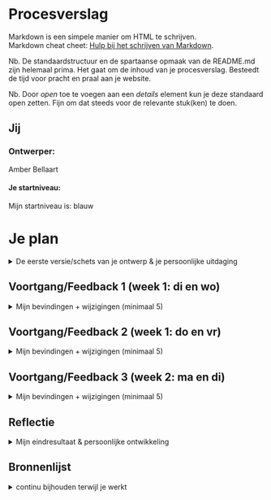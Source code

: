 # Procesverslag
Markdown is een simpele manier om HTML te schrijven.  
Markdown cheat cheet: [Hulp bij het schrijven van Markdown](https://github.com/adam-p/markdown-here/wiki/Markdown-Cheatsheet).

Nb. De standaardstructuur en de spartaanse opmaak van de README.md zijn helemaal prima. Het gaat om de inhoud van je procesverslag. Besteedt de tijd voor pracht en praal aan je website.

Nb. Door *open* toe te voegen aan een *details* element kun je deze standaard open zetten. Fijn om dat steeds voor de relevante stuk(ken) te doen.





## Jij

### Ontwerper:
Amber Bellaart

#### Je startniveau:
Mijn startniveau is: blauw





# Je plan

<details>
  <summary>De eerste versie/schets van je ontwerp & je persoonlijke uitdaging</summary>

  ### De eerste versie/schets:
  <img src="readme-images/Mickey Schets.png" width="375px" alt="eerste versie/schets">


  ### Je ambitie: 
  Aan deze technieken/punten wil ik werken:
  - Punt 1: ik wil sowiezo leren hoe ik überhaupt werkende en overzichtelijke code maak. Ik heb namelijk nog nooit zelf code hoeven schrijven, dus dit is allemaal nieuw. Ik zou dan ook erg blij zijn als alles allemaal werkend en duidelijk is uiteindelijk.
  - Punt 2: ik wil leren hoe ik met diverse elementen, bijv. diverse afbeeldingen en headers, een eindproduct kan maken dat goed in elkaar zit. Nu heb ik bij de twee oefenlesjes nog vooral geoefende met 'weinig' elementen, maar bij deze opdracht zullen er meer dingen samenvallen en zal dat dus meer van mij vragen.
  - Punt 3: ik wil leren hoe ik motivatie uit de overwinningen kan halen bij het coderen, zodat ik die kan gebruiken om met de tegenslagen om te gaan. Ik heb immers nu al in die 2 lesjes gemerkt dat er meer tegenslagen zullen zijn als beginner dan overwinningen (spaties teveel, komma's verkeerd, puntkomma vergeten, etc.). Dit vraagt best wel wat van je motivatie en doorzettingsvermogen. Ik ben wel een doorzetter, maar vind het wel lastig soms om met tegenslagen om te gaan. Dus dit vak helpt me hopelijk ook een beetje op persoonlijk niveau :). 
 
</details>




## Voortgang/Feedback 1 (week 1: di en wo)

<details>
  <summary>Mijn bevindingen + wijzigingen (minimaal 5)</summary>

  ### Bevinding 1:
  De eerste bevinding die ik eigenlijk al vrij snel had, was dat mijn initiele gekozen onderwerp Mario door heel veel anderen ook was gekozen. Ik vond het niet zo leuk om voor een onderwerp te gaan dat al zovaak gekozen was en merkte dat mijn ideeën bij Mario veel leken op die van anderen. Ik ben toen dan ook geswitcht van onderwerp en heb gekozen voor Mickey Mouse. 

  #### Oplossing:
 Hierbij ben ik gaan schetsen om te kijken waar ik mee kon komen. Uiteindelijk heb ik gekozen voor het idee dat Mickey je door zijn huis als het ware meeneemt dat vol met herinneringen hangt. Dit vind ik een mooie manier, aangezien Mickey al lang meegaat en hij ook een programma had wat 'Mickey Mouse Clubhosue' heette. Hierbij was je ook als het ware in zijn huis waarbij er veel elementen zijn in het interieur die aan Mickey doen denken. Dat idee wilde ik ook creeren maar dan met zijn geschiedenis. Het concept diende ik nog wel verder uit te werken (welke jaartallen, eastereggs, vormgeving van het huis, etc.).

  <img src="readme-images/SchetsenDinsdag.png" width="375px" alt="schetsen">

  
  ### Bevinding 2:
  In de les van woensdag hebben we feedback gehad op ons concept (zie de eerste versie/schets afbeelding). Ik heb daarbij feedback gehad van Sophie Bierens en de docent. Sophie gaf aan de Mickey's minder random te positioneren, dat de tv met een video een goed idee was, het leuk is om wat accesoires die passen bij Mickey toe te voegen, de radio interactief te maken en een ander karakter zoals Pluto toe te voegen. Sanne gaf aan dat het leuk is om misschien wat achter de schilderijtjes vandaan te laten komen en dat ik goed moet nadenken over de positionering van de diverse Mickeys. Waarom verdient een Mickey een plek aan de muur en de ander in de kast bijv. 
  
  #### Oplossing: 
  Ik neem deze feedback mee bij het verder concretiseren van mijn interface. Zo wil ik pluto gaan verwerken in mijn achtergrond, van de radio een easteregg maken, ga ik de losse kleine Mickeys weglaten, de tv toevoegen, wat accesoires in de achtergrond verwerken en goed nadenken over de Mickeys die ik ga laten zien in mijn tijdlijn + positionering hiervan. 


  ### Bevinding 3:
  Ik kwam erachter dat het heel veel werk zou zijn om mijn gehele achtergrond in HTML/CSS te maken. Ik wilde immers Mickey wel een leuk en gevuld huis geven, dus zou dan heel veel elementen moeten maken. Ik wilde hiervoor dus een oplossing vinden. 
  
  #### Oplossing:
  Ik heb aan Sanne gevraagd of ik de achtergrond zou mogen illustreren in Adobe Illustrator en dan daarop HTML/CSS elementen mogen maken. Dit mocht gelukkig, zolang er maar genoeg elementen in code erin zouden komen. Wel adviseerde hij me om meer aandacht in de code te stoppen dan in de achtergrond. Ik heb daarom ervoor gekozen om de achtergrond eerst even kort te schetsen en daarna aan de slag te gaan met coderen. De achtergrond word ik immers niet echt op beoordeeld, maar maakt het meer af. Daarom ben ik met een schets aan de slag gegaan, zodat ik wel de positie van de elementen goed kon bepalen. Ik ben na de schetsen van hieronder dus eerst vooral met coderen aan de slag gegaan. 
  
 <img src="readme-images/Achtergrond1.png" width="375px" alt="achtergrond 1">
 <img src="readme-images/Achtergrond2.png" width="375px" alt="achtergrond 2">
  
  
  ### Bevinding 4:
  Ik ben dit vak begonnen met bijna geen kennis van HTML/CSS/JS. Ik heb enkel de twee hulplesjes gevold, maar moest het hiermee doen. Ik kom immers van Creative Business waar ik dit nooit heb gehad. In het begin wilde ik dus de structuur maken waarin ik mijn elementen kon gaan zetten, maar dit lukte me niet. Ik wilde immers twee afbeeldingen naast elkaar zetten waar ik dan nog losse elementen later aan toe kon voegen. Ik had geen idee hoe ik dit voor elkaar moest krijgen, dus heb hiervoor om hulp gevraagd. 

  ##### Oplossing:
  Met hulp van Rowin Schmidt heb ik een structuur in elkaar kunnen zetten van twee 'pagina's' naast elkaar waar ik dan later zelf elementen in kan toevoegen. Dit is gedaan door middel van een ol met 2 li's. Hierin heb ik dan ook weer li's en andere elementen zoals articles. Ik wilde immers ook van de schilderijen en dergelijke een ol maken, aangezien dat hierbij passend is. Hij heeft daarbij de structuur duidelijk uitgelegd, zodat ik hier zelf ook mee verder kan. 
  
  
  ### Bevinding 5:
  Een andere grote uitdaging in deze dagen mbt coderen was het maken van een kast en lijstjes op de twee pagina's. Nadat er twee pagina's gemaakt waren, besloot ik hier eerst mee aan de slag te gaan, aangezien deze de basis vormden voor de tijdlijn. Ik heb eerst de kast in de les gemaakt. Hierbij heb ik soms een korte vraag gesteld, zodat ik hiermee verder kon. Wel heb ik hier veel geprobeerd zelfstandig te doen. Het maken hiervan kon immers grotendeels met de kennis die ik opgedaan had in de twee hulplesjes. Daar had ik immers geleerd een grid te maken en dergelijke. Ik kreeg het alleen niet voor elkaar om 'plankjes' te maken in de kast. Dit heb ik dan ook uiteindelijk gevraagd. Het maken van de galerij was wel erg lastig, want mijn afbeeldingen wilde maar niet goed in het grid komen te staan (zie hieronder). 
 
  <img src="readme-images/GalerijError.png" width="375px" alt="Error galerij">
  
  #### Oplossing:
  Uiteindelijk heb ik van de docent hulp gehad bij het maken van 'plankjes' in de kast dmv een background gradient. Het probleem met de galerij heb ik zelf uiteindelijk opgelost. Anderen zagen het in eerste instantie ook niet, dus ben ik zelf door mn code gegaan en heb ik dingen aan en uit gezet. Uiteindelijk kwam ik er na een lange tijd achter dat ik 'last of type' moest toevoegen op een bepaald punt ipv 'first of type'.
  
  
</details>




## Voortgang/Feedback 2 (week 1: do en vr)

<details>
  <summary>Mijn bevindingen + wijzigingen (minimaal 5)</summary>
  
  ### Bevinding 1:
  Omschrijving van wat er nog niet orde was (tekst en afbeeding(en)).
  >tekst maken als je op schilderij klikt bij hover...

  #### Oplossing:
  Beschrijving hoe je het hebt hebt opgelost of als het niet gelukt is hoe je het zou oplossen (tekst en afbeeding(en)).


  ### Bevinding 2:
  Omschrijving van wat er nog niet orde was (tekst en afbeeding(en)).
  >vormgeven van tekst met mickey oortjes...
  
  #### Oplossing:
  Beschrijving hoe je het hebt hebt opgelost of als het niet gelukt is hoe je het zou oplossen (tekst en afbeeding(en)).


  ### Bevinding 3:
  >radio maken in css...

  #### Oplossing:
  Beschrijving hoe je het hebt hebt opgelost of als het niet gelukt is hoe je het zou oplossen (tekst en afbeeding(en)).

  
  ### Bevinding 4:
  >afmaken illustratie...

  #### Oplossing:
  Beschrijving hoe je het hebt hebt opgelost of als het niet gelukt is hoe je het zou oplossen (tekst en afbeeding(en)).
  
  
  ### Bevinding 5:
  Omschrijving van wat er nog niet orde was (tekst en afbeeding(en)).

  #### Oplossing:
  Beschrijving hoe je het hebt hebt opgelost of als het niet gelukt is hoe je het zou oplossen (tekst en afbeeding(en)).
  
  
</details>



## Voortgang/Feedback 3 (week 2: ma en di)

<details>
  <summary>Mijn bevindingen + wijzigingen (minimaal 5)</summary>
  
  ### Bevinding 1:
  > radio muziek maken + hover muzieknoten.
  Omschrijving van wat er nog niet orde was (tekst en afbeeding(en)).

  #### oplossing:
  Beschrijving hoe je het hebt hebt opgelost of als het niet gelukt is hoe je het zou oplossen (tekst en afbeeding(en)).



  ### Bevinding 2:
  > link maken dat je tussen pagina's kunt schakelen.
  Omschrijving van wat er nog niet orde was (tekst en afbeeding(en)).

  #### oplossing:
  Beschrijving hoe je het hebt hebt opgelost of als het niet gelukt is hoe je het zou oplossen (tekst en afbeeding(en)).



  ### Bevinding 3:
  Problemen met Githbub uploaden > verkeerde bestandsnamen, camelcase, etc.
  Beschrijving hoe je het hebt hebt opgelost of als het niet gelukt is hoe je het zou oplossen (tekst en afbeeding(en)).
  
  #### Oplossing:
  Beschrijving hoe je het hebt hebt opgelost of als het niet gelukt is hoe je het zou oplossen (tekst en afbeeding(en)).
  
  
  ### Bevinding 4:
  Maandag 25 april heb ik nog feedback van Timo gehad aan de hand van de checklist die hieronder te zien is. De belangrijkste verbeterpunten daarbij waren: het meer responsive maken van de website (bijv schaduwen van Mickey en kast apart invoegen), de diverse states van knoppen en links maken, headings van secties in H2's veranderen (dus maar 1 H1 op de website) en de HTML/CSS/JS in orde maken met commentaren, structuur, naamgevingen, custom properties en dergelijke zaken.
  
  <img src="readme-images/Feedback1.jpeg" width="375px" alt="Feedback 1">
  <img src="readme-images/Feedback2.jpeg" width="375px" alt="Feedback 2">
  
  #### Oplossing:
  Het eerste verbeterpunt heb ik proberen op te lossen door de schaduw van Mickey en de kast apart in te voegen. Deze heb ik toen op de plek gezet waar de schaduw eerst in de illustratie stond. De schaduw verplaatste zich helaas heel gek wanneer de schermgrootte aangepast werd, dus het loste mijn 'responsive' probleem niet echt op. Daarom heb ik besloten om de schaduw in de illustratie te laten, aangezien de schaduw hierbij nog het meeste 'klopte'. De diverse states heb ik diezelfde dag nog aangepast, waarbij ik zelfs wat extra's met behulp van Sanne heb toegevoegd aan de radio (de playing after state). De opmerking over de H1's die H2's moesten worden heb ik voorgelegd bij Sanne, waaruit bleek dat het in principe gewoon goed staat met de H1's. Dit heb ik daarom zo gelaten. Het verbeteren van mijn HTML/CSS/JS heb ik dinsdags gedaan, aangezien ik dit als allerlaatste wilde doen. Uiteindelijk heb ik maandag ook nog wat andere problemen opgelost waar ik uiteindelijk tegenaan liep, zoals: camelCase toevoegen, bestandsnamen zonder spaties, 
  
  Beschrijving hoe je het hebt hebt opgelost of als het niet gelukt is hoe je het zou oplossen (tekst en afbeeding(en)).
  
  ### Bevinding 5:
  Dinsdag 26 april hebben Sophie en ik nog feedback op elkaars werk gegeven. Ze vind het werk er leuk uit zien. De kleuren passen volgens haar goed bij elkaar, het concept van het huis past bij Mickey vanwege het huiselijke gevoel, de tv is leuk en Pluto erin verwerkt hebben vind ze een leuke touch. Een verbeterpunt was dat de radio button niet meer terug geklikt kan worden en het geluid zich niet afspeelt in Github. Ook gaf ze aan dat ik misschien de schaduw bij de Mickey tekstvlakken weg kan laten, omdat dat minder past bij de rest van de vormgeving. Tot slot gaf ze aan dat ik misschien de schaduw onder Mickey weg zou kunnen halen, aangezien die niet erg responsive is. Dit zijn dingen om volgens haar over na te denken.
  
  #### Oplossing:
  
  
  Oplossing van muziek en knop>javascript audio linken uit html ipv apart.
  harde cache legen en reload zodat alles opnieuw inlaad.
  
  Beschrijving hoe je het hebt hebt opgelost of als het niet gelukt is hoe je het zou oplossen (tekst en afbeeding(en)).

</details>




## Reflectie

<details>
  <summary>Mijn eindresultaat & persoonlijke ontwikkeling</summary>

  ### Je uitkomst - karakteristiek screenshot(s):
  <img src="readme-images/dummy-plaatje.jpg" width="375px" alt="final ontwerp">


  ### Dit ging goed/Heb ik geleerd: 
  Korte omschrijving met plaatje(s)

  <img src="readme-images/dummy-plaatje.jpg" width="375px" alt="top">


  ### Dit was lastig/Is niet gelukt:
  Korte omschrijving met plaatje(s)

  <img src="readme-images/dummy-plaatje.jpg" width="375px" alt="bummer">
</details>





## Bronnenlijst

<details>
<summary>continu bijhouden terwijl je werkt</summary>

Nb. Wees specifiek ('css-tricks' als bron is bijv. niet specifiek genoeg).

1. Klasgenoten, waarbij voornamelijk: Rowin Schmidt, Sam Landsdaal, Timo Smit, ...
2. De docent: Sanne....
3. 
  

</details>
